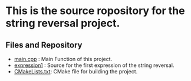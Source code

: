 # This is the source ropository for the string reversal project.


## Files and Repository
* [main.cpp](./main.cpp) : Main Function of this project. 
* [expression1](./expression1) : Source for the first expression of the string reversal. 
* [CMakeLists.txt](./CMakeLists.txt): CMake file for building the project. 
